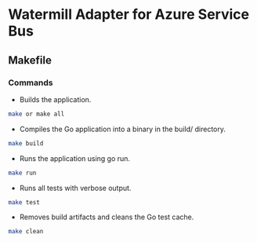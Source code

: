 # Watermill Adapter for Azure Service Bus

## Makefile

### Commands

- Builds the application.

```bash
make or make all
```

- Compiles the Go application into a binary in the build/ directory.

```bash
make build
```

- Runs the application using go run.

```bash
make run
```

- Runs all tests with verbose output.

```bash
make test
```

- Removes build artifacts and cleans the Go test cache.

```bash
make clean
```